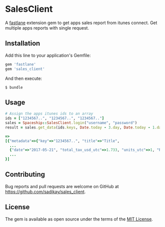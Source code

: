 # SalesClient

A [fastlane](https://github.com/fastlane/fastlane) extension gem to get apps sales report from itunes connect.
Get multiple apps reports with single request.

## Installation

Add this line to your application's Gemfile:

```ruby
gem 'fastlane'
gem 'sales_client'
```

And then execute:

    $ bundle

## Usage

```ruby
# Assign the apps itunes ids to an array
ids = ["1234567..", "1234567..", "1234567.."]
sales = Spaceship::SalesClient.login("username", "password")
result = sales.get_data(ids.keys, Date.today - 3.day, Date.today - 1.day)

=>
[{"metadata"=>{"key"=>"1234567..", "title"=>"Title",
  ...
  {"date"=>"2017-05-21", "total_tax_usd_utc"=>1.733, "units_utc"=>1, "Royalty_utc"=>1.182}
  ...
}]
```

## Contributing

Bug reports and pull requests are welcome on GitHub at https://github.com/sadikay/sales_client.


## License

The gem is available as open source under the terms of the [MIT License](http://opensource.org/licenses/MIT).
